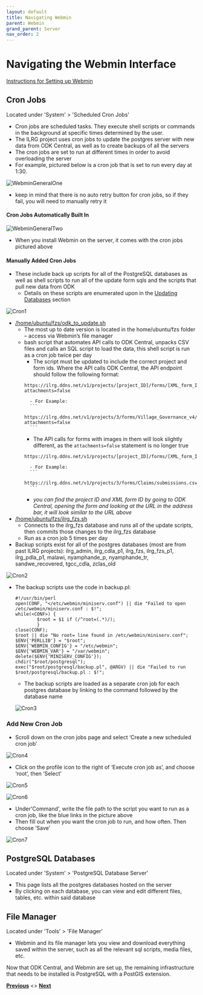 ```yaml
---
layout: default
title: Navigating Webmin
parent: Webmin
grand_parent: Server
nav_order: 2
---
```

# Navigating the Webmin Interface

[Instructions for Setting up Webmin](Server/Webmin_Setup.html)

## Cron Jobs
Located under 'System' > 'Scheduled Cron Jobs'
- Cron jobs are scheduled tasks. They execute shell scripts or commands in the background at specific times determined by the user.
- The ILRG project uses cron jobs to update the postgres server with new data from ODK Central, as well as to create backups of all the servers
- The cron jobs are set to run at different times in order to avoid overloading the server
- For example, pictured below is a cron job that is set to run every day at 1:30.

![WebminGeneralOne](/Pages/General_Assets/WebminGeneralOne.png)
- keep in mind that there is no auto retry button for cron jobs, so if they fail, you will need to manually retry it

#### **Cron Jobs Automatically Built In**

![WebminGeneralTwo](/Pages/General_Assets/WebminGeneralTwo.png)
- When you install Webmin on the server, it comes with the cron jobs pictured above

#### **Manually Added Cron Jobs**
- These include back up scripts for all of the PostgreSQL databases as well as shell scripts to run all of the update form sqls and the scripts that pull new data from ODK 
    - Details on these scripts are enumerated upon in the [Updating Databases](/Pages/Updating_Databases.html) section

![Cron1](serverAssets/Cron1.png)
- [/home/ubuntu/fzs/odk_to_update.sh](/Pages/General_Assets/odk_to_update.sh)
    - The most up to date version is located in the home/ubuntu/fzs folder – access via Webmin’s file manager
    - bash script that automates API calls to ODK Central, unpacks CSV files and calls an SQL script to load the data, this shell script is run as a cron job twice per day
        - The script must be updated to include the correct project and form ids. Where the API calls ODK Central, the API endpoint should follow the following format:
        ```
        https://ilrg.ddns.net/v1/projects/[project_ID]/forms/[XML_form_ID]/submissions.csv.zip?attachments=false
        ```
            - For Example: 
            ```
            https://ilrg.ddns.net/v1/projects/3/forms/Village_Governance_v4/submissions.csv.zip?attachments=false
            ```
        - The API calls for forms with images in them will look slightly different, as the `attachments=false` statement is no longer true
        ```
        https://ilrg.ddns.net/v1/projects/[project_ID]/forms/[XML_form_ID]/submissions.csv.zip?
        ```
            - For Example:
            ```
            https://ilrg.ddns.net/v1/projects/3/forms/Claims/submissions.csv.zip?
            ```
        - _you can find the project ID and XML form ID by going to ODK Central, opening the form and looking at the URL in the address bar, it will look similar to the URL above_
- [/home/ubuntu/fzs/ilrg_fzs.sh](/Pages/General_Assets/ilrg_fzs.sh)
    - Connects to the ilrg_fzs database and runs all of the update scripts, then commits those changes to the ilrg_fzs database
    - Run as a cron job 5 times per day
- Backup scripts exist for all of the postgres databases (most are from past ILRG projects): ilrg_admin, ilrg_cdla_p1, ilrg_fzs, ilrg_fzs_p1, ilrg_pdla_p1, malawi, nyamphande_p, nyamphande_tr, sandwe_recovered, tgcc_cdla, zclas_old

![Cron2](serverAssets/Cron2.png)
- The backup scripts use the code in backup.pl:
    ```
    #!/usr/bin/perl
    open(CONF, "</etc/webmin/miniserv.conf") || die "Failed to open /etc/webmin/miniserv.conf : $!";
    while(<CONF>) {
            $root = $1 if (/^root=(.*)/);
            }
    close(CONF);
    $root || die "No root= line found in /etc/webmin/miniserv.conf";
    $ENV{'PERLLIB'} = "$root";
    $ENV{'WEBMIN_CONFIG'} = "/etc/webmin";
    $ENV{'WEBMIN_VAR'} = "/var/webmin";
    delete($ENV{'MINISERV_CONFIG'});
    chdir("$root/postgresql");
    exec("$root/postgresql/backup.pl", @ARGV) || die "Failed to run $root/postgresql/backup.pl : $!";
    ```
    - The backup scripts are loaded as a separate cron job for each postgres database by linking to the command followed by the database name

    ![Cron3](serverAssets/Cron3.png)

### Add New Cron Job
- Scroll down on the cron jobs page and select ‘Create a new scheduled cron job’

![Cron4](serverAssets/Cron4.png)
- Click on the profile icon to the right of ‘Execute cron job as’, and choose ‘root’, then ‘Select’

![Cron5](serverAssets/Cron5.png)

![Cron6](serverAssets/Cron6.png)
- Under'Command', write the file path to the script you want to run as a cron job, like the blue links in the picture above
- Then fill out when you want the cron job to run, and how often. Then choose ‘Save’

![Cron7](serverAssets/Cron7.png)

## PostgreSQL Databases
Located under 'System' > 'PostgreSQL Database Server'
- This page lists all the postgres databases hosted on the server
- By clicking on each database, you can view and edit different files, tables, etc. within said database

## File Manager
Located under 'Tools' > 'File Manager'
- Webmin and its file manager lets you view and download everything saved within the server, such as all the relevant sql scripts, media files, etc. 

Now that ODK Central, and Webmin are set up, the remaining infrastructure that needs to be installed is PostgreSQL with a PostGIS extension. 

**[Previous](Webmin_Setup.html)** <> **[Next](Postgres_Setup.html)**